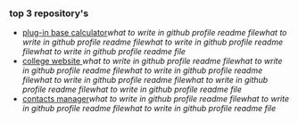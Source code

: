 ### top 3 repository's
- [plug-in base calculator]()*what to write in github profile readme filewhat to write in github profile readme filewhat to write in github profile readme filewhat to write in github profile readme file*
- [college website ]()*what to write in github profile readme filewhat to write in github profile readme filewhat to write in github profile readme filewhat to write in github profile readme filewhat to write in github profile readme filewhat to write in github profile readme file*
- [contacts manager]()*what to write in github profile readme filewhat to write in github profile readme filewhat to write in github profile readme file*